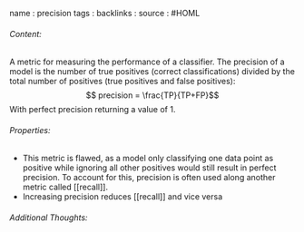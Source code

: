name : precision
tags : 
backlinks : 
source : #HOML 

###### Content:
A metric for measuring the performance of a classifier. The precision of a model is the number of true positives (correct classifications) divided by the total number of positives (true positives and false positives):
$$ precision = \frac{TP}{TP+FP}$$
With perfect precision returning a value of 1.

###### Properties:
- This metric is flawed, as a model only classifying one data point as positive while ignoring all other positives would still result in perfect precision. To account for this, precision is often used along another metric called [[recall]].
- Increasing precision reduces [[recall]] and vice versa

###### Additional Thoughts:
